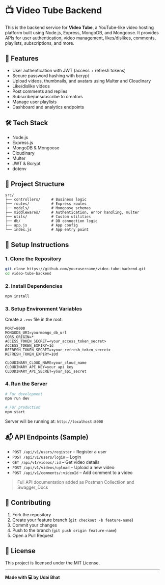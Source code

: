 # 📺 Video Tube Backend

This is the backend service for **Video Tube**, a YouTube-like video hosting platform built using Node.js, Express, MongoDB, and Mongoose. It provides APIs for user authentication, video management, likes/dislikes, comments, playlists, subscriptions, and more.

## 🚀 Features

- User authentication with JWT (access + refresh tokens)
- Secure password hashing with bcrypt
- Upload videos, thumbnails, and avatars using Multer and Cloudinary
- Like/dislike videos
- Post comments and replies
- Subscribe/unsubscribe to creators
- Manage user playlists
- Dashboard and analytics endpoints

## 🛠️ Tech Stack

- Node.js
- Express.js
- MongoDB & Mongoose
- Cloudinary
- Multer
- JWT & Bcrypt
- dotenv

## 📁 Project Structure

```
src/
├── controllers/     # Business logic
├── routes/          # Express routes
├── models/          # Mongoose schemas
├── middlewares/     # Authentication, error handling, multer
├── utils/           # Custom utilities
├── db/              # DB connection logic
├── app.js           # App config
└── index.js         # App entry point
```

## 🔧 Setup Instructions

### 1. Clone the Repository

```bash
git clone https://github.com/yourusername/video-tube-backend.git
cd video-tube-backend
```

### 2. Install Dependencies

```bash
npm install
```

### 3. Setup Environment Variables

Create a `.env` file in the root:

```
PORT=8000
MONGODB_URI=yourmongo_db_url
CORS_ORIGIN=*
ACCESS_TOKEN_SECRET=<your_access_token_secret>
ACCESS_TOKEN_EXPIRY=1d
REFRESH_TOKEN_SECRET=<your_refresh_token_secret>
REFRESH_TOKEN_EXPIRY=10d

CLOUDINARY_CLOUD_NAME=your_cloud_name
CLOUDINARY_API_KEY=your_api_key
CLOUDINARY_API_SECRET=your_api_secret
```

### 4. Run the Server

```bash
# For development
npm run dev

# For production
npm start
```

Server will be running at: `http://localhost:8000`

## 📬 API Endpoints (Sample)

- `POST /api/v1/users/register` – Register a user
- `POST /api/v1/users/login` – Login
- `GET /api/v1/videos/:id` – Get video details
- `POST /api/v1/videos/upload` – Upload a new video
- `POST /api/v1/comments/:videoId` – Add comment to a video

> Full API documentation  added as Postman Collectiion and Swagger_Docs

## 🤝 Contributing

1. Fork the repository
2. Create your feature branch (`git checkout -b feature-name`)
3. Commit your changes
4. Push to the branch (`git push origin feature-name`)
5. Open a Pull Request

## 📄 License

This project is licensed under the MIT License.

---

**Made with 💻 by Udai Bhat**
